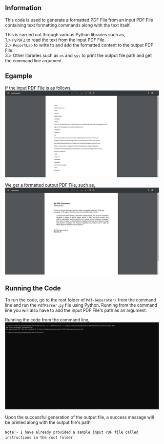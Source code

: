 ## Information
This code is used to generate a formatted PDF File from an input PDF File containing text formatting 
commands along with the text itself.  

This is carried out through various Python libraries such as,  
1.> `PyPDF2` to read the text from the input PDF File.  
2.> `ReportLab` to write to and add the formatted content to the output PDF File.  
3.> Other libraries such as `os` and `sys` to print the output file path and get the 
command line argument. 

## Egample
If the input PDF File is as follows,
![Example Image](images/input.png)

We get a formatted output PDF File, such as,
![Example Image](images/output.png)

## Running the Code
To run the code, go to the root folder of `Pdf-Generator/` from the command line and
run the `PdfParser.py` file using Python. Running from the command line you will also 
have to add the input PDF File's path as an argument.

Running the code from the command line,
![Example Image](images/commandLine.png)

Upon the successful generation of the output file, a success message will be printed 
along with the output file's path

`Note:- I have already provided a sample input PDF file called 
instructions in the root folder`